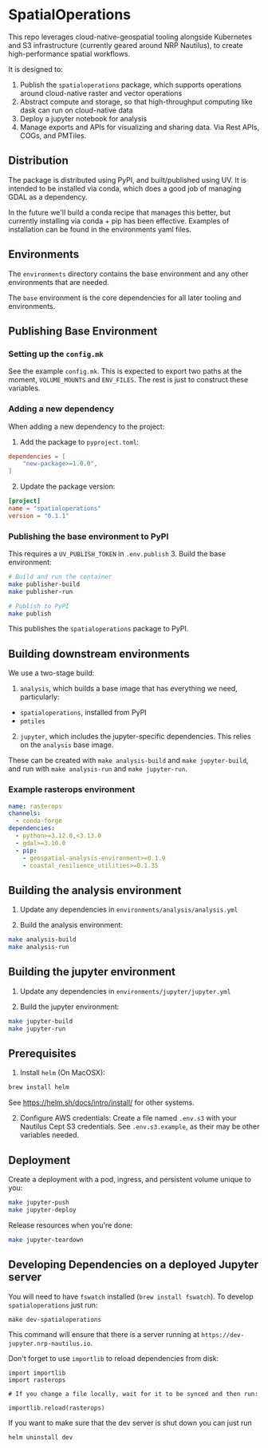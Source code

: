 # SpatialOperations

This repo leverages cloud-native-geospatial tooling alongside Kubernetes and S3 infrastructure (currently geared around NRP Nautilus), to create high-performance spatial workflows.

It is designed to:
1. Publish the `spatialoperations` package, which supports operations around cloud-native raster and vector operations
2. Abstract compute and storage, so that high-throughput computing like dask can run on cloud-native data
3. Deploy a jupyter notebook for analysis
4. Manage exports and APIs for visualizing and sharing data.  Via Rest APIs, COGs, and PMTiles.

## Distribution
The package is distributed using PyPI, and built/published using UV.  It is intended to be installed via conda, which does a good job of managing GDAL as a dependency.

In the future we'll build a conda recipe that manages this better, but currently installing via conda + pip has been effective.  Examples of installation can be found in the environments yaml files.

## Environments

The `environments` directory contains the base environment and any other environments that are needed.

The `base` environment is the core dependencies for all later tooling and environments.

## Publishing Base Environment

### Setting up the `config.mk`
See the example `config.mk`.  This is expected to export two paths at the moment, `VOLUME_MOUNTS` and `ENV_FILES`.  The rest is just to construct these variables.

### Adding a new dependency

When adding a new dependency to the project:

1. Add the package to `pyproject.toml`:
```toml
dependencies = [
    "new-package>=1.0.0",
]
```

2. Update the package version:
```toml
[project]
name = "spatialoperations"
version = "0.1.1"
```

### Publishing the base environment to PyPI
This requires a `UV_PUBLISH_TOKEN` in `.env.publish`
3. Build the base environment:
```bash
# Build and run the container
make publisher-build
make publisher-run

# Publish to PyPI
make publish
```

This publishes the `spatialoperations` package to PyPI.

## Building downstream environments
We use a two-stage build:
1. `analysis`, which builds a base image that has everything we need, particularly:
  - `spatialoperations`, installed from PyPI
  - `pmtiles`
2. `jupyter`, which includes the jupyter-specific dependencies.  This relies on the `analysis` base image.

These can be created with `make analysis-build` and `make jupyter-build`, and run with `make analysis-run` and `make jupyter-run`.


### Example rasterops environment
```yaml
name: rasterops
channels:
  - conda-forge
dependencies:
  - python>=3.12.0,<3.13.0
  - gdal>=3.10.0
  - pip:
    - geospatial-analysis-environment>=0.1.9
    - coastal_resilience_utilities>=0.1.35
```

## Building the analysis environment

1. Update any dependencies in `environments/analysis/analysis.yml`

2. Build the analysis environment:
```bash
make analysis-build
make analysis-run
```

## Building the jupyter environment

1. Update any dependencies in `environments/jupyter/jupyter.yml`

2. Build the jupyter environment:
```bash
make jupyter-build
make jupyter-run
```


## Prerequisites

1. Install `helm` (On MacOSX):
```bash
brew install helm
```
See https://helm.sh/docs/intro/install/ for other systems.

2. Configure AWS credentials:
Create a file named `.env.s3` with your Nautilus Cept S3 credentials.  See `.env.s3.example`, as their may be other variables needed.

## Deployment

Create a deployment with a pod, ingress, and persistent volume unique to you:
```bash
make jupyter-push
make jupyter-deploy
```

Release resources when you're done:
```bash
make jupyter-teardown
```

## Developing Dependencies on a deployed Jupyter server

You will need to have `fswatch` installed (`brew install fswatch`). To develop
`spatialoperations` just run:

```
make dev-spatialoperations
```

This command will ensure that there is a server running at
`https://dev-jupyter.nrp-nautilus.io`.

Don't forget to use `importlib` to reload dependencies from disk:

```
import importlib
import rasterops

# If you change a file locally, wait for it to be synced and then run:

importlib.reload(rasterops)

```

If you want to make sure that the dev server is shut down you can just run

```
helm uninstall dev
```
